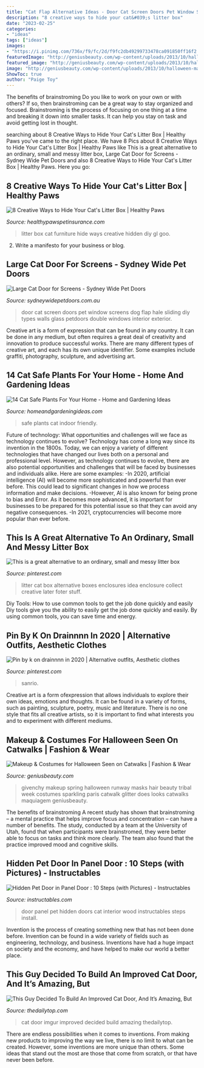 ```yaml
---
title: "Cat Flap Alternative Ideas - Door Cat Screen Doors Pet Window Screens Dog Flap Hale Sliding Diy Types Walls Glass Petdoors Double Windows Interior Exterior"
description: "8 creative ways to hide your cat&#039;s litter box"
date: "2023-02-25"
categories:
- "ideas"
tags: ["ideas"]
images:
- "https://i.pinimg.com/736x/f9/fc/2d/f9fc2db49299733478ca091850ff16f2.jpg"
featuredImage: "http://geniusbeauty.com/wp-content/uploads/2013/10/halloween-makeup2.jpg"
featured_image: "http://geniusbeauty.com/wp-content/uploads/2013/10/halloween-makeup2.jpg"
image: "http://geniusbeauty.com/wp-content/uploads/2013/10/halloween-makeup2.jpg"
ShowToc: true
author: "Paige Toy"
---
```



The benefits of brainstroming
Do you like to work on your own or with others? If so, then brainstroming can be a great way to stay organized and focused. Brainstroming is the process of focusing on one thing at a time and breaking it down into smaller tasks. It can help you stay on task and avoid getting lost in thought.

	

		
searching about 8 Creative Ways to Hide Your Cat&#039;s Litter Box | Healthy Paws you've came to the right place. We have 8 Pics about 8 Creative Ways to Hide Your Cat&#039;s Litter Box | Healthy Paws like This is a great alternative to an ordinary, small and messy litter box, Large Cat Door for Screens - Sydney Wide Pet Doors and also 8 Creative Ways to Hide Your Cat&#039;s Litter Box | Healthy Paws. Here you go:
		
    
## 8 Creative Ways To Hide Your Cat&#039;s Litter Box | Healthy Paws

<img loading=lazy src="https://www.healthypawspetinsurance.com/blog/wp-content/uploads/d99e51116ec5c11449492d8ebc010ff3.jpg" onerror="this.onerror=null;this.src='https://tse1.mm.bing.net/th?id=OIP._5s-u3NT9x-24Ekv1YYXKwHaJ4&amp;pid=15.1';" alt="8 Creative Ways to Hide Your Cat&#039;s Litter Box | Healthy Paws">

_Source: healthypawspetinsurance.com_

>litter box cat furniture hide ways creative hidden diy gl goo. 

	

2. Write a manifesto for your business or blog.

    
## Large Cat Door For Screens - Sydney Wide Pet Doors

<img loading=lazy src="https://www.sydneywidepetdoors.com.au/wp-content/uploads/2018/04/cat_small_hale_pet_door_1.jpg" onerror="this.onerror=null;this.src='https://tse1.mm.bing.net/th?id=OIP.btkXGrEZhp-SyennwR6JYgHaHa&amp;pid=15.1';" alt="Large Cat Door for Screens - Sydney Wide Pet Doors">

_Source: sydneywidepetdoors.com.au_

>door cat screen doors pet window screens dog flap hale sliding diy types walls glass petdoors double windows interior exterior. 

	

Creative art is a form of expression that can be found in any country. It can be done in any medium, but often requires a great deal of creativity and innovation to produce successful works. There are many different types of creative art, and each has its own unique identifier. Some examples include graffiti, photography, sculpture, and advertising art.

    
## 14 Cat Safe Plants For Your Home - Home And Gardening Ideas

<img loading=lazy src="https://www.homeandgardeningideas.com/wp-content/uploads/2017/03/14-Cat-Safe-Plants-For-Your-Home-683x1024.jpg" onerror="this.onerror=null;this.src='https://tse2.mm.bing.net/th?id=OIP.0xRVwCVqqE-Z8x6KAJggrAHaLG&amp;pid=15.1';" alt="14 Cat Safe Plants For Your Home - Home and Gardening Ideas">

_Source: homeandgardeningideas.com_

>safe plants cat indoor friendly. 

	

Future of technology: What opportunities and challenges will we face as technology continues to evolve?
Technology has come a long way since its invention in the 1800s. Today, we can enjoy a variety of different technologies that have changed our lives both on a personal and professional level. However, as technology continues to evolve, there are also potential opportunities and challenges that will be faced by businesses and individuals alike. Here are some examples: 
-In 2020, artificial intelligence (AI) will become more sophisticated and powerful than ever before. This could lead to significant changes in how we process information and make decisions. 
-However, AI is also known for being prone to bias and Error. As it becomes more advanced, it is important for businesses to be prepared for this potential issue so that they can avoid any negative consequences. 
-In 2021, cryptocurrencies will become more popular than ever before.

    
## This Is A Great Alternative To An Ordinary, Small And Messy Litter Box

<img loading=lazy src="https://i.pinimg.com/originals/55/71/22/557122bdad8f4029f430c82700e34dbb.jpg" onerror="this.onerror=null;this.src='https://tse3.mm.bing.net/th?id=OIP.-4Ab3PUD-j2o62LBnMyFdwHaJ4&amp;pid=15.1';" alt="This is a great alternative to an ordinary, small and messy litter box">

_Source: pinterest.com_

>litter cat box alternative boxes enclosures idea enclosure collect creative later foter stuff. 

	

Diy Tools: How to use common tools to get the job done quickly and easily
Diy tools give you the ability to easily get the job done quickly and easily. By using common tools, you can save time and energy.

    
## Pin By K On Drainnnn In 2020 | Alternative Outfits, Aesthetic Clothes

<img loading=lazy src="https://i.pinimg.com/736x/f9/fc/2d/f9fc2db49299733478ca091850ff16f2.jpg" onerror="this.onerror=null;this.src='https://tse3.mm.bing.net/th?id=OIP.1jXtifDCul8anWsBic_ZEQHaHy&amp;pid=15.1';" alt="Pin by k on drainnnn in 2020 | Alternative outfits, Aesthetic clothes">

_Source: pinterest.com_

>sanrio. 

	

Creative art is a form ofexpression that allows individuals to explore their own ideas, emotions and thoughts. It can be found in a variety of forms, such as painting, sculpture, poetry, music and literature. There is no one style that fits all creative artists, so it is important to find what interests you and to experiment with different mediums.

    
## Makeup &amp; Costumes For Halloween Seen On Catwalks | Fashion &amp; Wear

<img loading=lazy src="http://geniusbeauty.com/wp-content/uploads/2013/10/halloween-makeup2.jpg" onerror="this.onerror=null;this.src='https://tse2.mm.bing.net/th?id=OIP.dY25PTcy_XznphgjUyrozgHaLM&amp;pid=15.1';" alt="Makeup &amp; Costumes for Halloween Seen on Catwalks | Fashion &amp; Wear">

_Source: geniusbeauty.com_

>givenchy makeup spring halloween runway masks hair beauty tribal week costumes sparkling paris catwalk glitter does looks catwalks maquiagem geniusbeauty. 

	

The benefits of brainstroming
A recent study has shown that brainstroming – a mental practice that helps improve focus and concentration – can have a number of benefits. The study, conducted by a team at the University of Utah, found that when participants were brainstromed, they were better able to focus on tasks and think more clearly. The team also found that the practice improved mood and cognitive skills.

    
## Hidden Pet Door In Panel Door : 10 Steps (with Pictures) - Instructables

<img loading=lazy src="https://cdn.instructables.com/ORIG/F6J/7O7E/IG9QWR3E/F6J7O7EIG9QWR3E.jpg" onerror="this.onerror=null;this.src='https://tse2.mm.bing.net/th?id=OIP.UwUGPATAlr7gZ5Q6Pp25xwHaGK&amp;pid=15.1';" alt="Hidden Pet Door in Panel Door : 10 Steps (with Pictures) - Instructables">

_Source: instructables.com_

>door panel pet hidden doors cat interior wood instructables steps install. 

	

Invention is the process of creating something new that has not been done before. Invention can be found in a wide variety of fields such as engineering, technology, and business. Inventions have had a huge impact on society and the economy, and have helped to make our world a better place.

    
## This Guy Decided To Build An Improved Cat Door, And It’s Amazing, But

<img loading=lazy src="http://www.thedailytop.com/wp-content/uploads/2014/07/CN9LBk7.jpg" onerror="this.onerror=null;this.src='https://tse3.mm.bing.net/th?id=OIP.elMz78kzwCpf_dN9H0NXNgHaJ4&amp;pid=15.1';" alt="This Guy Decided To Build An Improved Cat Door, And It’s Amazing, But">

_Source: thedailytop.com_

>cat door imgur improved decided build amazing thedailytop. 

	

There are endless possibilities when it comes to inventions. From making new products to improving the way we live, there is no limit to what can be created. However, some inventions are more unique than others. Some ideas that stand out the most are those that come from scratch, or that have never been before.

